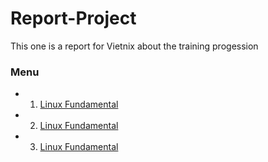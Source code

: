 # Report-Project
This one is a report for Vietnix about the training progession

### Menu

* 1. <a href=https://github.com/exortv123/vietnix-report/blob/master/section1/LinuxFund.md>Linux Fundamental</a>

* 2. <a href=https://github.com/exortv123/vietnix-report/blob/master/section2/Networking.md>Linux Fundamental</a>

* 3. <a href=https://github.com/exortv123/vietnix-report/blob/master/section3/LAMPandLEMP.md>Linux Fundamental</a>
